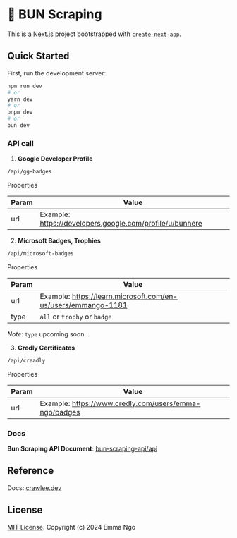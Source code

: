 # 🔎 BUN Scraping

This is a [Next.js](https://nextjs.org/) project bootstrapped with [`create-next-app`](https://github.com/vercel/next.js/tree/canary/packages/create-next-app).

## Quick Started

First, run the development server:

```bash
npm run dev
# or
yarn dev
# or
pnpm dev
# or
bun dev
```

### API call

1. **Google Developer Profile**

```bash
/api/gg-badges
```

Properties

Param | Value
------|------------------------------------------------------
url   | Example: https://developers.google.com/profile/u/bunhere

2. **Microsoft Badges, Trophies**

```bash
/api/microsoft-badges
```

Properties

Param | Value
------|------------------------------------------------------
url   | Example: https://learn.microsoft.com/en-us/users/emmango-1181
type  | `all` or `trophy` or `badge`

*Note*: `type` upcoming soon...

3. **Credly Certificates**

```bash
/api/creadly
```

Properties

Param | Value
------|------------------------------------------------------
url   | Example: https://www.credly.com/users/emma-ngo/badges

### Docs

**Bun Scraping API Document**: [bun-scraping-api/api](https://docs.bunhere.com/bun-scraping-api/api)

## Reference

Docs: [crawlee.dev](https://crawlee.dev/)

## License

[MIT License](https://github.com/loanngo99/bunapi?tab=MIT-1-ov-file). Copyright (c) 2024 Emma Ngo
